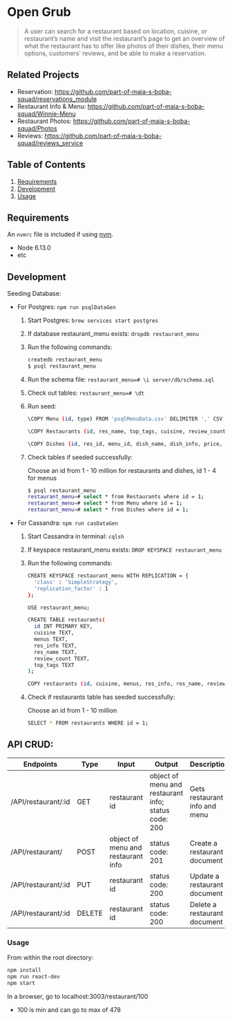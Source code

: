 # Open Grub

> A user can search for a restaurant based on location, cuisine, or restaurant’s name and visit the restaurant’s page to get an overview of what the restaurant has to offer like photos of their dishes, their menu options, customers’ reviews, and be able to make a reservation.

## Related Projects

  - Reservation: https://github.com/part-of-maia-s-boba-squad/reservations_module
  - Restaurant Info & Menu: https://github.com/part-of-maia-s-boba-squad/Winnie-Menu
  - Restaurant Photos: https://github.com/part-of-maia-s-boba-squad/Photos
  - Reviews: https://github.com/part-of-maia-s-boba-squad/reviews_service

## Table of Contents

1. [Requirements](#requirements)
1. [Development](#Development)
1. [Usage](#Usage)

## Requirements

An `nvmrc` file is included if using [nvm](https://github.com/creationix/nvm).

- Node 6.13.0
- etc

## Development

Seeding Database:
  - For Postgres: `npm run psqlDataGen`
    1. Start Postgres: `brew services start postgres`
    3. If database restaurant_menu exists: `dropdb restaurant_menu`
    2. Run the following commands:
        ```sh
        createdb restaurant_menu
        $ psql restaurant_menu
        ```
    3. Run the schema file: `restaurant_menu=# \i server/db/schema.sql`
    4. Check out tables: `restaurant_menu=# \dt`
    5. Run seed:
        ```sh
        \COPY Menu (id, type) FROM 'psqlMenuData.csv' DELIMITER ',' CSV HEADER;

        \COPY Restaurants (id, res_name, top_tags, cuisine, review_count, res_info) FROM 'psqlResData.csv' DELIMITER ',' CSV HEADER;

        \COPY Dishes (id, res_id, menu_id, dish_name, dish_info, price, subMenu_type) FROM 'psqlDishesData.csv' DELIMITER ',' CSV HEADER;
        ```
    6. Check tables if seeded successfully:

        Choose an id from 1 - 10 million for restaurants and dishes, id 1 - 4 for menus
        ```sh
        $ psql restaurant_menu
        restaurant_menu=# select * from Restaurants where id = 1;
        restaurant_menu=# select * from Menu where id = 1;
        restaurant_menu=# select * from Dishes where id = 1;
        ```

  - For Cassandra: `npm run casDataGen`
    1. Start Cassandra in terminal: `cqlsh`
    2. If keyspace restaurant_menu exists: `DROP KEYSPACE restaurant_menu`
    3. Run the following commands:
        ```sh
        CREATE KEYSPACE restaurant_menu WITH REPLICATION = {
          'class' : 'SimpleStrategy',
          'replication_factor' : 1
        };

        USE restaurant_menu;

        CREATE TABLE restaurants(
          id INT PRIMARY KEY,
          cuisine TEXT,
          menus TEXT,
          res_info TEXT,
          res_name TEXT,
          review_count TEXT,
          top_tags TEXT
        );

        COPY restaurants (id, cuisine, menus, res_info, res_name, review_count, top_tags) FROM 'cqlshResData.csv' with header=true and delimiter ='|' and MINBATCHSIZE = 1 and MAXBATCHSIZE = 1;
        ```
    4. Check if restaurants table has seeded successfully:

        Choose an id from 1 - 10 million
        ```sh
        SELECT * FROM restaurants WHERE id = 1;
        ```

## API CRUD:

| Endpoints            | Type   | Input                                | Output                               | Description                   |
| -------------------- |------| ------------------------------------| ------------------------------------| -----------------------------|
| /API/restaurant/:id  | GET    | restaurant id                        | object of menu and restaurant info; status code: 200 | Gets restaurant info and menu |
| /API/restaurant/     | POST   | object of menu and restaurant info | status code: 201                     | Create a restaurant document  |
| /API/restaurant/:id  | PUT    | restaurant id                        | status code: 200                     | Update a restaurant document  |
| /API/restaurant/:id  | DELETE | restaurant id                        | status code: 200                     | Delete a restaurant document  |

### Usage

From within the root directory:

```sh
npm install
npm run react-dev
npm start
```
In a browser, go to localhost:3003/restaurant/100
- 100 is min and can go to max of 478

